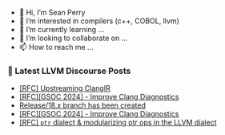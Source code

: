 - 👋 Hi, I’m Sean Perry
- 👀 I’m interested in compilers (c++, COBOL, llvm)
- 🌱 I’m currently learning ...
- 💞️ I’m looking to collaborate on ...
- 📫 How to reach me ...

<!---
s66perry/s66perry is a ✨ special ✨ repository because its `README.md` (this file) appears on your GitHub profile.
You can click the Preview link to take a look at your changes.
--->
### 📕 Latest LLVM Discourse Posts

<!-- DISCOURSE-LLVM:START -->
- [[RFC] Upstreaming ClangIR](https://discourse.llvm.org/t/rfc-upstreaming-clangir/76587?page=3#post_42)
- [[RFC][GSOC 2024] - Improve Clang Diagnostics](https://discourse.llvm.org/t/rfc-gsoc-2024-improve-clang-diagnostics/76832#post_3)
- [Release/18.x branch has been created](https://discourse.llvm.org/t/release-18-x-branch-has-been-created/76480#post_12)
- [[RFC][GSOC 2024] - Improve Clang Diagnostics](https://discourse.llvm.org/t/rfc-gsoc-2024-improve-clang-diagnostics/76832#post_2)
- [[RFC] `ptr` dialect &amp; modularizing ptr ops in the LLVM dialect](https://discourse.llvm.org/t/rfc-ptr-dialect-modularizing-ptr-ops-in-the-llvm-dialect/75142?page=3#post_51)
<!-- DISCOURSE-LLVM:END -->
